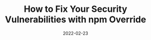---
date: 2022-02-23
permalink: false
publisher: azure
tags:
  - security
  - npm
  - dependencies
target_url: https://medium.com/microsoftazure/how-to-fix-your-security-vulnerabilities-with-npm-override-c4b5be0ab4f6
title: How to Fix Your Security Vulnerabilities with npm Override
---